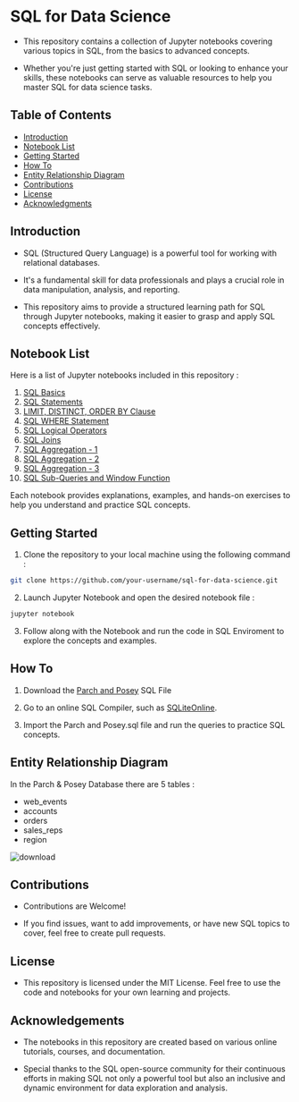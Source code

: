 # SQL for Data Science

- This repository contains a collection of Jupyter notebooks covering various topics in SQL, from the basics to advanced concepts.

- Whether you're just getting started with SQL or looking to enhance your skills, these notebooks can serve as valuable resources to help you master SQL for data science tasks.

## Table of Contents

- [Introduction](#introduction)
- [Notebook List](#notebook-list)
- [Getting Started](#getting-started)
- [How To](#how-to)
- [Entity Relationship Diagram](#entity-relationship-diagram)
- [Contributions](#contributions)
- [License](#license)
- [Acknowledgments](#acknowledgements)

## Introduction

- SQL (Structured Query Language) is a powerful tool for working with relational databases. 

- It's a fundamental skill for data professionals and plays a crucial role in data manipulation, analysis, and reporting. 

- This repository aims to provide a structured learning path for SQL through Jupyter notebooks, making it easier to grasp and apply SQL concepts effectively.

## Notebook List

Here is a list of Jupyter notebooks included in this repository :

1. [SQL Basics](https://github.com/TheMrityunjayPathak/SQLforDataScience/blob/f5c1ed7aeebb56e80c8aa50f6a76a2593a572d46/Notebooks/SQL%20for%20Data%20Science%20-%201.ipynb)
2. [SQL Statements](https://github.com/TheMrityunjayPathak/SQLforDataScience/blob/f5c1ed7aeebb56e80c8aa50f6a76a2593a572d46/Notebooks/SQL%20for%20Data%20Science%20-%202.ipynb)
3. [LIMIT, DISTINCT, ORDER BY Clause](https://github.com/TheMrityunjayPathak/SQLforDataScience/blob/f5c1ed7aeebb56e80c8aa50f6a76a2593a572d46/Notebooks/SQL%20for%20Data%20Science%20-%203.ipynb)
4. [SQL WHERE Statement](https://github.com/TheMrityunjayPathak/SQLforDataScience/blob/f5c1ed7aeebb56e80c8aa50f6a76a2593a572d46/Notebooks/SQL%20for%20Data%20Science%20-%204.ipynb)
5. [SQL Logical Operators](https://github.com/TheMrityunjayPathak/SQLforDataScience/blob/dacb6d75c46a8d4bafff5e40a9c92656540994c5/SQL%20for%20Data%20Science%20-%205.ipynb)
6. [SQL Joins](https://github.com/TheMrityunjayPathak/SQLforDataScience/blob/f5c1ed7aeebb56e80c8aa50f6a76a2593a572d46/Notebooks/SQL%20for%20Data%20Science%20-%206.ipynb)
7. [SQL Aggregation - 1](https://github.com/TheMrityunjayPathak/SQLforDataScience/blob/f5c1ed7aeebb56e80c8aa50f6a76a2593a572d46/Notebooks/SQL%20for%20Data%20Science%20-%207.ipynb)
8. [SQL Aggregation - 2](https://github.com/TheMrityunjayPathak/SQLforDataScience/blob/f5c1ed7aeebb56e80c8aa50f6a76a2593a572d46/Notebooks/SQL%20for%20Data%20Science%20-%208.ipynb)
9. [SQL Aggregation - 3](https://github.com/TheMrityunjayPathak/SQLforDataScience/blob/f5c1ed7aeebb56e80c8aa50f6a76a2593a572d46/Notebooks/SQL%20for%20Data%20Science%20-%209.ipynb)
10. [SQL Sub-Queries and Window Function](https://github.com/TheMrityunjayPathak/SQLforDataScience/blob/f5c1ed7aeebb56e80c8aa50f6a76a2593a572d46/Notebooks/SQL%20for%20Data%20Science%20-%210.ipynb)

Each notebook provides explanations, examples, and hands-on exercises to help you understand and practice SQL concepts.

## Getting Started

1. Clone the repository to your local machine using the following command :
   
```bash
git clone https://github.com/your-username/sql-for-data-science.git
````

2. Launch Jupyter Notebook and open the desired notebook file :

````bash
jupyter notebook
````

3. Follow along with the Notebook and run the code in SQL Enviroment to explore the concepts and examples.

## How To

1. Download the [Parch and Posey](https://github.com/TheMrityunjayPathak/SQLforDataScience/blob/main/Parch%20and%20Posey.sql) SQL File

2. Go to an online SQL Compiler, such as [SQLiteOnline](https://sqliteonline.com/).

3. Import the Parch and Posey.sql file and run the queries to practice SQL concepts.

## Entity Relationship Diagram

In the Parch & Posey Database there are 5 tables :

- web_events
- accounts
- orders
- sales_reps
- region

![download](https://github.com/TheMrityunjayPathak/SQLforDataScience/assets/123563634/6f62f2e0-423d-4dcc-bfe9-097059cb8cd2)

## Contributions

- Contributions are Welcome! 

- If you find issues, want to add improvements, or have new SQL topics to cover, feel free to create pull requests.

## License

- This repository is licensed under the MIT License. Feel free to use the code and notebooks for your own learning and projects.

## Acknowledgements

- The notebooks in this repository are created based on various online tutorials, courses, and documentation.

- Special thanks to the SQL open-source community for their continuous efforts in making SQL not only a powerful tool but also an inclusive and dynamic environment for data exploration and analysis.
